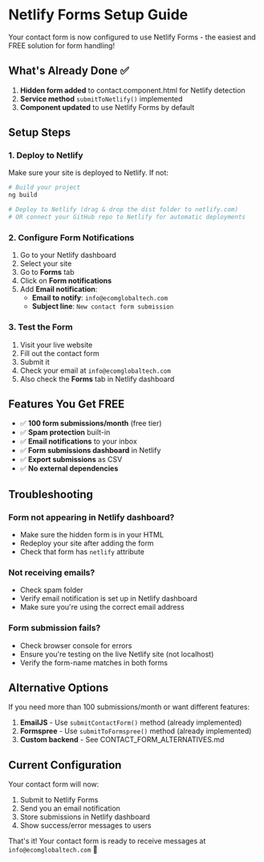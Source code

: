 # Netlify Forms Setup Guide

Your contact form is now configured to use Netlify Forms - the easiest and FREE solution for form handling!

## What's Already Done ✅

1. **Hidden form added** to contact.component.html for Netlify detection
2. **Service method** `submitToNetlify()` implemented
3. **Component updated** to use Netlify Forms by default

## Setup Steps

### 1. Deploy to Netlify
Make sure your site is deployed to Netlify. If not:
```bash
# Build your project
ng build

# Deploy to Netlify (drag & drop the dist folder to netlify.com)
# OR connect your GitHub repo to Netlify for automatic deployments
```

### 2. Configure Form Notifications
1. Go to your Netlify dashboard
2. Select your site
3. Go to **Forms** tab
4. Click on **Form notifications**
5. Add **Email notification**:
   - **Email to notify**: `info@ecomglobaltech.com`
   - **Subject line**: `New contact form submission`

### 3. Test the Form
1. Visit your live website
2. Fill out the contact form
3. Submit it
4. Check your email at `info@ecomglobaltech.com`
5. Also check the **Forms** tab in Netlify dashboard

## Features You Get FREE

- ✅ **100 form submissions/month** (free tier)
- ✅ **Spam protection** built-in
- ✅ **Email notifications** to your inbox
- ✅ **Form submissions dashboard** in Netlify
- ✅ **Export submissions** as CSV
- ✅ **No external dependencies**

## Troubleshooting

### Form not appearing in Netlify dashboard?
- Make sure the hidden form is in your HTML
- Redeploy your site after adding the form
- Check that form has `netlify` attribute

### Not receiving emails?
- Check spam folder
- Verify email notification is set up in Netlify dashboard
- Make sure you're using the correct email address

### Form submission fails?
- Check browser console for errors
- Ensure you're testing on the live Netlify site (not localhost)
- Verify the form-name matches in both forms

## Alternative Options

If you need more than 100 submissions/month or want different features:

1. **EmailJS** - Use `submitContactForm()` method (already implemented)
2. **Formspree** - Use `submitToFormspree()` method (already implemented)
3. **Custom backend** - See CONTACT_FORM_ALTERNATIVES.md

## Current Configuration

Your contact form will now:
1. Submit to Netlify Forms
2. Send you an email notification
3. Store submissions in Netlify dashboard
4. Show success/error messages to users

That's it! Your contact form is ready to receive messages at `info@ecomglobaltech.com` 🎉